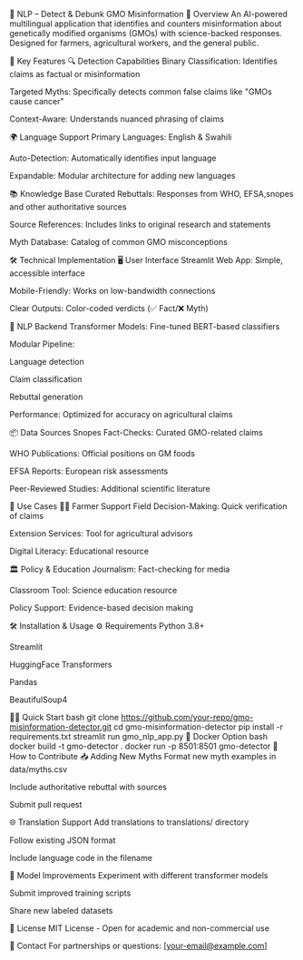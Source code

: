 🧬 NLP – Detect & Debunk GMO Misinformation
🌟 Overview
An AI-powered multilingual application that identifies and counters misinformation about genetically modified organisms (GMOs) with science-backed responses. Designed for farmers, agricultural workers, and the general public.

🚀 Key Features
🔍 Detection Capabilities
Binary Classification: Identifies claims as factual or misinformation

Targeted Myths: Specifically detects common false claims like "GMOs cause cancer"

Context-Aware: Understands nuanced phrasing of claims

🌍 Language Support
Primary Languages: English & Swahili

Auto-Detection: Automatically identifies input language

Expandable: Modular architecture for adding new languages

📚 Knowledge Base
Curated Rebuttals: Responses from WHO, EFSA,snopes and other authoritative sources

Source References: Includes links to original research and statements

Myth Database: Catalog of common GMO misconceptions

🛠️ Technical Implementation
🖥️ User Interface
Streamlit Web App: Simple, accessible interface

Mobile-Friendly: Works on low-bandwidth connections

Clear Outputs: Color-coded verdicts (✅ Fact/❌ Myth)

🤖 NLP Backend
Transformer Models: Fine-tuned BERT-based classifiers

Modular Pipeline:

Language detection

Claim classification

Rebuttal generation

Performance: Optimized for accuracy on agricultural claims

📦 Data Sources
Snopes Fact-Checks: Curated GMO-related claims

WHO Publications: Official positions on GM foods

EFSA Reports: European risk assessments

Peer-Reviewed Studies: Additional scientific literature

🌱 Use Cases
👩‍🌾 Farmer Support
Field Decision-Making: Quick verification of claims

Extension Services: Tool for agricultural advisors

Digital Literacy: Educational resource

🏛️ Policy & Education
Journalism: Fact-checking for media

Classroom Tool: Science education resource

Policy Support: Evidence-based decision making

🛠️ Installation & Usage
⚙️ Requirements
Python 3.8+

Streamlit

HuggingFace Transformers

Pandas

BeautifulSoup4

🏃‍♂️ Quick Start
bash
git clone https://github.com/your-repo/gmo-misinformation-detector.git
cd gmo-misinformation-detector
pip install -r requirements.txt
streamlit run gmo_nlp_app.py
🐳 Docker Option
bash
docker build -t gmo-detector .
docker run -p 8501:8501 gmo-detector
🤝 How to Contribute
📥 Adding New Myths
Format new myth examples in data/myths.csv

Include authoritative rebuttal with sources

Submit pull request

🌐 Translation Support
Add translations to translations/ directory

Follow existing JSON format

Include language code in the filename

🧪 Model Improvements
Experiment with different transformer models

Submit improved training scripts

Share new labeled datasets

📜 License
MIT License - Open for academic and non-commercial use

📧 Contact
For partnerships or questions: [your-email@example.com]


